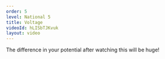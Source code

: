 ```yaml
---
order: 5
level: National 5
title: Voltage
videoId: hLISbTJKvuk
layout: video
---
```


The difference in your potential after watching this will be huge!
